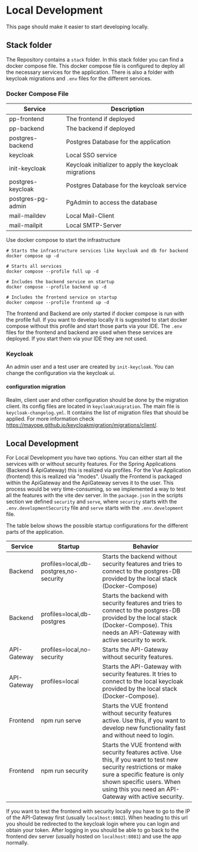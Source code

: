 # Local Development
This page should make it easier to start developing locally.

## Stack folder
The Repository contains a `stack` folder.
In this stack folder you can find a docker compose file.
This docker compose file is configured to deploy all the necessary services
for the application.
There is also a folder with keycloak migrations and `.env` files for the different services.


### Docker Compose File
| Service           | Description                                            |
|-------------------|--------------------------------------------------------|
| pp-frontend       | The frontend if deployed                               |
| pp-backend        | The backend if deployed                                |
| postgres-backend  | Postgres Database for the application                  |
| keycloak          | Local SSO service                                      |
| init-keycloak     | Keycloak initializer to apply the keycloak migrations  |
| postgres-keycloak | Postgres Database for the keycloak service             |
| postgres-pg-admin | PgAdmin to access the database                         |
| mail-maildev      | Local Mail-Client                                      |
| mail-mailpit      | Local SMTP-Server                                      |

Use docker compose to start the infrastructure

```
# Starts the infrastructure services like keycloak and db for backend
docker compose up -d

# Starts all services
docker compose --profile full up -d

# Includes the backend service on startup
docker compose --profile backend up -d

# Includes the frontend service on startup
docker compose --profile frontend up -d
```

The frontend and Backend are only started if docker compose is run with the profile full.
If you want to develop locally it is sugessted to start docker compose without this profile
and start those parts via your IDE.
The `.env` files for the frontend and backend are used when these services are deployed.
If you start them via your IDE they are not used.

### Keycloak
An admin user and a test user are created by `init-keycloak`. You can change the configuration via the keycloak ui.

#### configuration migration
Realm, client user and other configuration should be done by the migration client. Its config files are located in
`keycloak\migration`. The main file is `keycloak-changelog.yml`. It contains the list of migration files that
should be applied. For more information check https://mayope.github.io/keycloakmigration/migrations/client/.


## Local Development
For Local Development you have two options. You can either start all the services with or without security features.
For the Spring Applications (Backend & ApiGateway) this is realized via profiles.
For the Vue Application (frontend) this is realized via "modes".
Usually the Frontend is packaged within the ApiGateway and the ApiGateway serves it to the user.
This process would be very time-consuming, so we implemented a way to test all the features with the vite dev server.
In the `package.json` in the scripts section we defined `security` and `serve`, where `security` starts with the 
`.env.developmentSecurity` file and `serve` starts with the `.env.development` file.

The table below shows the possible startup configurations for the different parts of the application.

| Service     | Startup                                | Behavior                                                                                                                                                                                                                                   |
|-------------|----------------------------------------|--------------------------------------------------------------------------------------------------------------------------------------------------------------------------------------------------------------------------------------------|
| Backend     | profiles=local,db-postgres,no-security | Starts the backend without security features and tries to connect to the postgres-DB provided by the local stack (Docker-Compose)                                                                                                          |
| Backend     | profiles=local,db-postgres             | Starts the backend with security features and tries to connect to the postgres-DB provided by the local stack (Docker-Compose). This needs an API-Gateway with active security to work.                                                    |
| API-Gateway | profiles=local,no-security             | Starts the API-Gateway without security features.                                                                                                                                                                                          |
| API-Gateway | profiles=local                         | Starts the API-Gateway with security features. It tries to connect to the local keycloak provided by the local stack (Docker-Compose).                                                                                                     |
| Frontend    | npm run serve                          | Starts the VUE frontend without security features active. Use this, if you want to develop new functionality fast and without need to login.                                                                                               |
| Frontend    | npm run security                       | Starts the VUE frontend with security features active. Use this, if you want to test new security restrictions or make sure a specific feature is only shown specific users. When using this you need an API-Gateway with active security. |

If you want to test the frontend with security locally you have to go to the IP of the API-Gateway first (usually `localhost:8082`).
When heading to this url you should be redirected to the keycloak login where you can login and obtain your token.
After logging in you should be able to go back to the frontend dev server (usually hosted on `localhost:8081`) and use
the app normally.